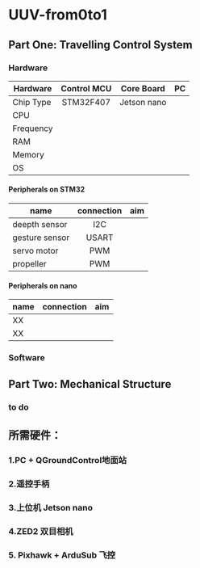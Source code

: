 # UUV-from0to1
## Part One: Travelling Control System
### Hardware
Hardware|Control MCU|Core Board|PC
--|:--:|:--:|--:|
Chip Type|STM32F407|Jetson nano|
CPU| | |
Frequency| | |
RAM| | |
Memory| | |
OS| | |
#### Peripherals on STM32
name|connection|aim|
--|:--:|--:
deepth sensor|I2C|
gesture sensor|USART|
servo motor|PWM|
propeller|PWM|
#### Peripherals on nano
name|connection|aim|
--|:--:|--:
XX| |
XX| |
### Software  
###
## Part Two: Mechanical Structure
### to do

## 所需硬件：
### 1.PC + QGroundControl地面站
### 2.遥控手柄
### 3.上位机 Jetson nano
### 4.ZED2 双目相机
### 5. Pixhawk + ArduSub 飞控
